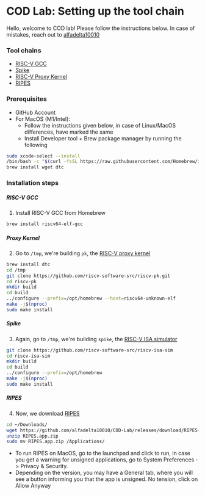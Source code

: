 # COD Lab: Setting up the tool chain

Hello, welcome to COD lab! Please follow the instructions below. 
In case of mistakes, reach out to [alfadelta10010](https://wa.me/919967058974)
### Tool chains
- [RISC-V GCC](inst_macOS_AppSili.md#RISC-V-GCC)
- [Spike](inst_macOS_AppSili.md#Spike)
- [RISC-V Proxy Kernel](inst_macOS_AppSili.md#Proxy-kernel)
- [RIPES](inst_macOS_AppSili.md#RIPES)

### Prerequisites
- GitHub Account
- For MacOS (M1/Intel):
	- Follow the instructions given below, in case of Linux/MacOS differences, have marked the same
	- Install Developer tool + Brew package manager by running the following
```bash
sudo xcode-select --install
/bin/bash -c "$(curl -fsSL https://raw.githubusercontent.com/Homebrew/install/HEAD/install.sh)"
brew install wget dtc 
```

### Installation steps
##### RISC-V GCC
1. Install RISC-V GCC from Homebrew
```bash
brew install riscv64-elf-gcc
```

##### Proxy Kernel
2. Go to `/tmp`, we're building `pk`, the [RISC-V proxy kernel](https://github.com/riscv-software-src/riscv-pk)
```bash
brew install dtc
cd /tmp
git clone https://github.com/riscv-software-src/riscv-pk.git
cd riscv-pk
mkdir build
cd build
../configure --prefix=/opt/homebrew --host=riscv64-unknown-elf
make -j$(nproc)
sudo make install
```

##### Spike
3. Again, go to `/tmp`, we're building `spike`, the [RISC-V ISA simulator](https://github.com/riscv-software-src/riscv-isa-sim)
```bash
git clone https://github.com/riscv-software-src/riscv-isa-sim
cd riscv-isa-sim
mkdir build
cd build
../configure --prefix=/opt/homebrew
make -j$(nproc)
sudo make install
```

##### RIPES
4. Now, we download [RIPES](https://github.com/mortbopet/Ripes)
```bash
cd ~/Downloads/
wget https://github.com/alfadelta10010/COD-Lab/releases/download/RIPES-v2.2.6/RIPES.app.zip
unzip RIPES.app.zip
sudo mv RIPES.app.zip /Applications/
```

- To run RIPES on MacOS, go to the launchpad and click to run, in case you get a warning for unsigned applications, go to System Preferences -> Privacy & Security. 
- Depending on the version, you may have a General tab, where you will see a button informing you that the app is unsigned. No tension, click on Allow Anyway